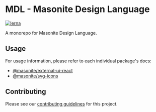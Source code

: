 # MDL - Masonite Design Language

[![lerna](https://img.shields.io/badge/maintained%20with-lerna-cc00ff.svg)](https://lernajs.io/)

A monorepo for Masonite Design Language.

## Usage

For usage information, please refer to each individual package's docs:

- [@masonite/external-ui-react](packages/external-ui-react/README.md)
- [@masonite/svg-icons](packages/svg-icons/README.md)

## Contributing

Please see our [contributing guidelines](CONTRIBUTING.md) for this project.
